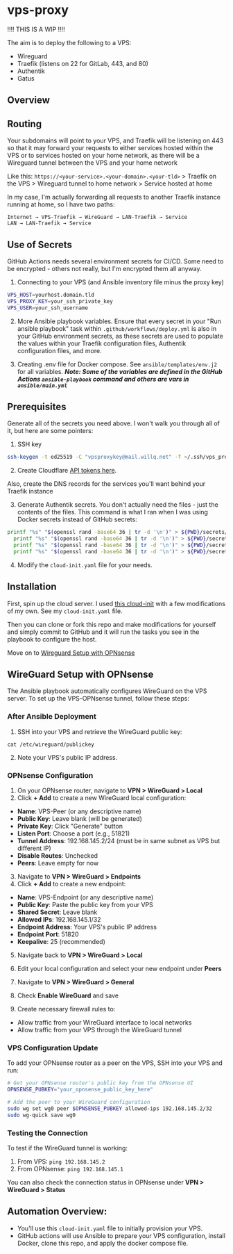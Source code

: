 # vps-proxy

!!!! THIS IS A WIP !!!!

The aim is to deploy the following to a VPS:

- Wireguard
- Traefik (listens on 22 for GitLab, 443, and 80)
- Authentik
- Gatus

## Overview

## Routing

Your subdomains will point to your VPS, and Traefik will be listening on 443 so that it may forward your requests to either services hosted within the VPS or to services hosted on your home network, as there will be a Wireguard tunnel between the VPS and your home network

Like this: `https://<your-service>.<your-domain>.<your-tld>` > Traefik on the VPS > Wireguard tunnel to home network > Service hosted at home

In my case, I'm actually forwarding all requests to another Traefik instance running at home, so I have two paths:

```
Internet → VPS-Traefik → WireGuard → LAN-Traefik → Service
LAN → LAN-Traefik → Service
```

## Use of Secrets

GitHub Actions needs several environment secrets for CI/CD. Some need to be encrypted - others not really, but I'm encrypted them all anyway.

1. Connecting to your VPS (and Ansible inventory file minus the proxy key)

```sh
VPS_HOST=yourhost.domain.tld
VPS_PROXY_KEY=your_ssh_private_key
VPS_USER=your_ssh_username
```

2. More Ansible playbook variables. Ensure that every secret in your "Run ansible playbook" task within `.github/workflows/deploy.yml` is also in your GitHub environment secrets, as these secrets are used to populate the values within your Traefik configuration files, Authentik configuration files, and more.

3. Creating .env file for Docker compose. See `ansible/templates/env.j2` for all variables. **_Note: Some of the variables are defined in the GitHub Actions `ansible-playbook` command and others are vars in `ansible/main.yml`_**

## Prerequisites

Generate all of the secrets you need above. I won't walk you through all of it, but here are some pointers:

1. SSH key

```sh
ssh-keygen -t ed25519 -C "vpsproxykey@mail.willq.net" -f ~/.ssh/vps_proxy_key
```

2. Create Cloudflare [API tokens here](https://developers.cloudflare.com/fundamentals/api/get-started/create-token/).

Also, create the DNS records for the services you'll want behind your Traefik instance

3. Generate Authentik secrets. You don't actually need the files - just the contents of the files. This command is what I ran when I was using Docker secrets instead of GitHub secrets:

```sh
printf "%s" "$(openssl rand -base64 36 | tr -d '\n')" > ${PWD}/secrets/authentik_postgresql_password &&\
  printf "%s" "$(openssl rand -base64 36 | tr -d '\n')" > ${PWD}/secrets/authentik_postgresql_user &&\
  printf "%s" "$(openssl rand -base64 36 | tr -d '\n')" > ${PWD}/secrets/authentik_postgresql_db &&\
  printf "%s" "$(openssl rand -base64 36 | tr -d '\n')" > ${PWD}/secrets/authentik_secret_key
```

4. Modify the `cloud-init.yaml` file for your needs.

## Installation

First, spin up the cloud server. I used [this cloud-init](https://community.hetzner.com/tutorials/basic-cloud-config) with a few modifications of my own. See my `cloud-init.yaml` file.

Then you can clone or fork this repo and make modifications for yourself and simply commit to GitHub and it will run the tasks you see in the playbook to configure the host.

Move on to [Wireguard Setup with OPNsense](#wireguard-setup-with-opnsense)

## WireGuard Setup with OPNsense

The Ansible playbook automatically configures WireGuard on the VPS server. To set up the VPS-OPNsense tunnel, follow these steps:

### After Ansible Deployment

1. SSH into your VPS and retrieve the WireGuard public key:

```
cat /etc/wireguard/publickey
```

2. Note your VPS's public IP address.

### OPNsense Configuration

1. On your OPNsense router, navigate to **VPN > WireGuard > Local**
2. Click **+ Add** to create a new WireGuard local configuration:

- **Name**: VPS-Peer (or any descriptive name)
- **Public Key**: Leave blank (will be generated)
- **Private Key**: Click "Generate" button
- **Listen Port**: Choose a port (e.g., 51821)
- **Tunnel Address**: 192.168.145.2/24 (must be in same subnet as VPS but different IP)
- **Disable Routes**: Unchecked
- **Peers**: Leave empty for now

3. Navigate to **VPN > WireGuard > Endpoints**
4. Click **+ Add** to create a new endpoint:

- **Name**: VPS-Endpoint (or any descriptive name)
- **Public Key**: Paste the public key from your VPS
- **Shared Secret**: Leave blank
- **Allowed IPs**: 192.168.145.1/32
- **Endpoint Address**: Your VPS's public IP address
- **Endpoint Port**: 51820
- **Keepalive**: 25 (recommended)

5. Navigate back to **VPN > WireGuard > Local**
6. Edit your local configuration and select your new endpoint under **Peers**

7. Navigate to **VPN > WireGuard > General**
8. Check **Enable WireGuard** and save

9. Create necessary firewall rules to:

- Allow traffic from your WireGuard interface to local networks
- Allow traffic from your VPS through the WireGuard tunnel

### VPS Configuration Update

To add your OPNsense router as a peer on the VPS, SSH into your VPS and run:

```bash
# Get your OPNsense router's public key from the OPNsense UI
OPNSENSE_PUBKEY="your_opnsense_public_key_here"

# Add the peer to your WireGuard configuration
sudo wg set wg0 peer $OPNSENSE_PUBKEY allowed-ips 192.168.145.2/32
sudo wg-quick save wg0
```

### Testing the Connection

To test if the WireGuard tunnel is working:

1. From VPS: `ping 192.168.145.2`
2. From OPNsense: `ping 192.168.145.1`

You can also check the connection status in OPNsense under **VPN > WireGuard > Status**

## Automation Overview:

- You'll use this `cloud-init.yaml` file to initially provision your VPS.
- GitHub actions will use Ansible to prepare your VPS configuration, install Docker, clone this repo, and apply the docker compose file.
